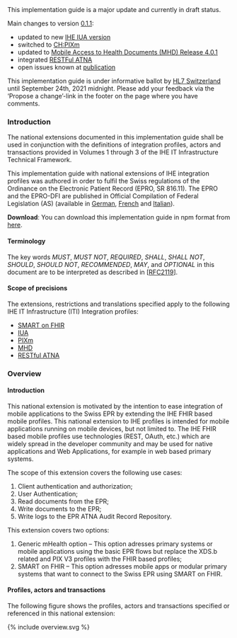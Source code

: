 <div markdown="1" class="stu-note">
This implementation guide is a major update and currently in draft status.

Main changes to version [0.1.1](https://fhir.ch/ig/ch-epr-mhealth/0.1.1/index.html):
- updated to new [IHE IUA version](https://profiles.ihe.net/ITI/IUA/index.html)
- switched to [CH:PIXm](iti-ch-pixm.html)
- updated to [Mobile Access to Health Documents (MHD) Release 4.0.1](https://profiles.ihe.net/ITI/MHD/index.html)
- integrated [RESTFul ATNA](https://profiles.ihe.net/ITI/MHD/index.html)
- open issues known at [publication](openissues.html)  
 
This implementation guide is under informative ballot by [HL7 Switzerland](https://www.hl7.ch/) until September 24th, 2021 midnight. Please add your feedback via the ‘Propose a change’-link in the footer on the page where you have comments.
</div>

### Introduction

The national extensions documented in this implementation guide shall be used in conjunction with the definitions of integration 
profiles, actors and transactions provided in Volumes 1 through 3 of the IHE IT Infrastructure Technical Framework.

This implementation guide with national extensions of IHE integration profiles was authored in order to fulfil the Swiss
regulations of the Ordinance on the Electronic Patient Record (EPRO, SR 816.11). The EPRO and the
EPRO-DFI are published in Official Compilation of Federal Legislation (AS) (available in [German](https://www.admin.ch/opc/de/classified-compilation/20111795/index.html), [French](https://www.admin.ch/opc/fr/classified-compilation/20111795/index.html)
and [Italian](https://www.admin.ch/opc/it/classified-compilation/20111795/index.html)).

**Download**: You can download this implementation guide in npm format from [here](package.tgz).

#### Terminology

The key words *MUST*, *MUST NOT*, *REQUIRED*, *SHALL*, *SHALL NOT*, *SHOULD*, *SHOULD NOT*, 
*RECOMMENDED*, *MAY*, and *OPTIONAL* in this document are to be interpreted as described in
[[RFC2119](https://www.ietf.org/rfc/rfc2119.txt)].

#### Scope of precisions
The extensions, restrictions and translations specified apply to the following IHE IT Infrastructure (ITI) Integration profiles:

* [SMART on FHIR](http://www.hl7.org/fhir/smart-app-launch/)
* [IUA](https://profiles.ihe.net/ITI/IUA/index.html)
* [PIXm](https://ihe.net/uploadedFiles/Documents/ITI/IHE_ITI_Suppl_PIXm.pdf)
* [MHD](https://profiles.ihe.net/ITI/MHD/index.html)
* [RESTful ATNA](https://www.ihe.net/uploadedFiles/Documents/ITI/IHE_ITI_Suppl_RESTful-ATNA.pdf)

### Overview

#### Introduction

This national extension is motivated by the intention to ease integration of mobile applications to the Swiss EPR by extending the IHE FHIR based mobile profiles. This national extension to IHE profiles is intended for mobile applications running on mobile devices, but not limited to. The IHE FHIR based mobile profiles use technologies (REST, OAuth, etc.) which are widely spread in the developer community and may be used for native applications and Web Applications, for example in web based primary systems.

The scope of this extension covers the following use cases:
1.	Client authentication and authorization; 
2.	User Authentication; 
3.	Read documents from the EPR;
4.	Write documents to the EPR; 
5.	Write logs to the EPR ATNA Audit Record Repository.   

This extension covers two options:
1. Generic mHealth option – This option adresses primary systems or mobile applications using the basic EPR flows but replace the XDS.b related and PIX V3 profiles with the FHIR based profiles;
2. SMART on FHIR – This option adresses mobile apps or modular primary systems that want to connect to the Swiss EPR using SMART on FHIR.

#### Profiles, actors and transactions

The following figure shows the profiles, actors and transactions specified or referenced in this national extension:

<div>{% include overview.svg %}</div>